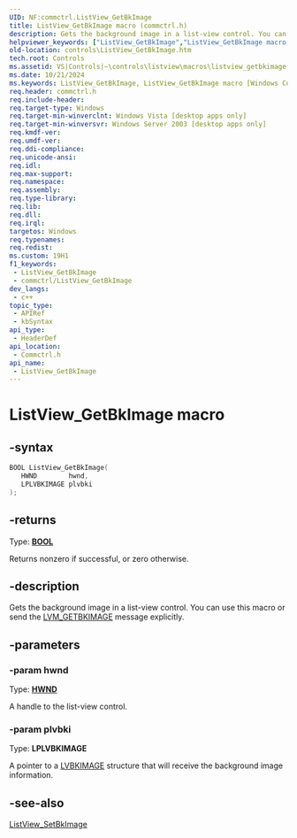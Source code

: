 ```yaml
---
UID: NF:commctrl.ListView_GetBkImage
title: ListView_GetBkImage macro (commctrl.h)
description: Gets the background image in a list-view control. You can use this macro or send the LVM_GETBKIMAGE message explicitly.
helpviewer_keywords: ["ListView_GetBkImage","ListView_GetBkImage macro [Windows Controls]","_win32_ListView_GetBkImage","_win32_ListView_GetBkImage_cpp","commctrl/ListView_GetBkImage","controls.ListView_GetBkImage","controls._win32_ListView_GetBkImage"]
old-location: controls\ListView_GetBkImage.htm
tech.root: Controls
ms.assetid: VS|Controls|~\controls\listview\macros\listview_getbkimage.htm
ms.date: 10/21/2024
ms.keywords: ListView_GetBkImage, ListView_GetBkImage macro [Windows Controls], _win32_ListView_GetBkImage, _win32_ListView_GetBkImage_cpp, commctrl/ListView_GetBkImage, controls.ListView_GetBkImage, controls._win32_ListView_GetBkImage
req.header: commctrl.h
req.include-header: 
req.target-type: Windows
req.target-min-winverclnt: Windows Vista [desktop apps only]
req.target-min-winversvr: Windows Server 2003 [desktop apps only]
req.kmdf-ver: 
req.umdf-ver: 
req.ddi-compliance: 
req.unicode-ansi: 
req.idl: 
req.max-support: 
req.namespace: 
req.assembly: 
req.type-library: 
req.lib: 
req.dll: 
req.irql: 
targetos: Windows
req.typenames: 
req.redist: 
ms.custom: 19H1
f1_keywords:
 - ListView_GetBkImage
 - commctrl/ListView_GetBkImage
dev_langs:
 - c++
topic_type:
 - APIRef
 - kbSyntax
api_type:
 - HeaderDef
api_location:
 - Commctrl.h
api_name:
 - ListView_GetBkImage
---
```


# ListView_GetBkImage macro

## -syntax

```cpp
BOOL ListView_GetBkImage(
   HWND        hwnd,
   LPLVBKIMAGE plvbki
);
```

## -returns

Type: **[BOOL](/windows/desktop/winprog/windows-data-types)**

Returns nonzero if successful, or zero otherwise.


## -description

Gets the background image in a list-view control. You can use this macro or send the <a href="/windows/desktop/Controls/lvm-getbkimage">LVM_GETBKIMAGE</a> message explicitly.

## -parameters

### -param hwnd

Type: <b><a href="/windows/desktop/WinProg/windows-data-types">HWND</a></b>

A handle to the list-view control.

### -param plvbki

Type: <b>LPLVBKIMAGE</b>

A pointer to a <a href="/windows/desktop/api/commctrl/ns-commctrl-lvbkimagea">LVBKIMAGE</a> structure that will receive the background image information.

## -see-also

<a href="/windows/desktop/api/commctrl/nf-commctrl-listview_setbkimage">ListView_SetBkImage</a>
